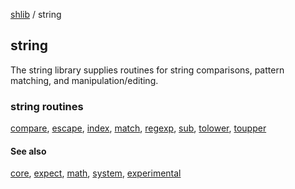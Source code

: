 [shlib][] / string

string
------

The string library supplies routines for string comparisons, pattern matching,
and manipulation/editing.

### string routines ###

 [compare][], [escape][], [index][], [match][], [regexp][], [sub][], [tolower][], [toupper][]

#### See also ####

 [core][], [expect][], [math][], [system][], [experimental][]

[compare]: compare.md
[escape]: escape.md
[index]: index.md
[match]: match.md
[regexp]: regexp.md
[sub]: sub.md
[tolower]: toupper.md
[toupper]: tolower.md

[core]: ../doc/__index__.md "core"
[expect]: ../expect/__index__.md "expect"
[math]: ../math/__index__.md "math"
[string]: ../string/__index__.md "string"
[system]: ../system/__index__.md "system"
[experimental]: ../experimental/__index__.md "experimental"
[shlib]: http://github.com/major0/shlib "shlib"
